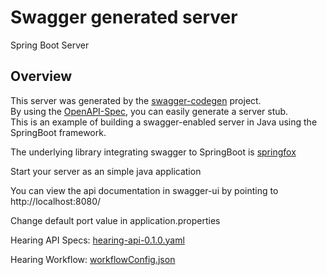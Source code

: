 # Swagger generated server

Spring Boot Server 


## Overview  
This server was generated by the [swagger-codegen](https://github.com/swagger-api/swagger-codegen) project.  
By using the [OpenAPI-Spec](https://github.com/swagger-api/swagger-core), you can easily generate a server stub.  
This is an example of building a swagger-enabled server in Java using the SpringBoot framework.  

The underlying library integrating swagger to SpringBoot is [springfox](https://github.com/springfox/springfox)  

Start your server as an simple java application  

You can view the api documentation in swagger-ui by pointing to  
http://localhost:8080/  

Change default port value in application.properties

Hearing API Specs: [hearing-api-0.1.0.yaml](..%2F..%2Fapi_specifications%2Fhearing-api-0.1.0.yaml)

Hearing Workflow: [workflowConfig.json](..%2F..%2Fdocs%2Fhearing%2Fworkflow%2FworkflowConfig.json)